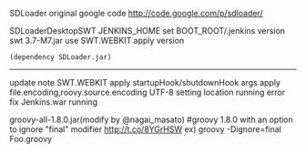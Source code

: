 SDLoader original
	google code http://code.google.com/p/sdloader/

SDLoaderDesktopSWT
	JENKINS_HOME set BOOT_ROOT/.jenkins version
	swt 3.7-M7.jar use SWT.WEBKIT apply version

	(dependency SDLoader.jar)

----------------------------------

update note
	SWT.WEBKIT apply
	startupHook/shutdownHook args apply
	file.encoding,roovy.source.encoding UTF-8 setting
	location running error fix Jenkins.war running


groovy-all-1.8.0.jar(modify by @nagai_masato)
	#groovy 1.8.0 with an option to ignore "final" modifier http://t.co/8YGrHSW 
	ex) groovy -Dignore=final Foo.groovy
